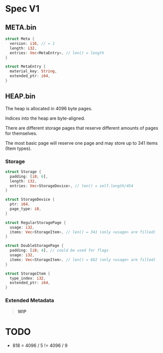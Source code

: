# Spec V1

## META.bin

```rs
struct Meta {
  version: i16, // = 1
  length: i32,
  entries: Vec<MetaEntry>, // len() = length
}

struct MetaEntry {
  material_key: String,
  extended_ptr: i64,
}
```

## HEAP.bin

The heap is allocated in 4096 byte pages.

Indices into the heap are byte-aligned.

There are different storage pages that reserve different amounts of pages for themselves.

The most basic page will reserve one page and may store up to 341 items (Item types).

### Storage

```rs
struct Storage {
  padding: [i8; 6],
  length: i32,
  entries: Vec<StorageDevice>, // len() = self.length/454
}

struct StorageDevice {
  ptr: i64,
  page_type: i8,
}

struct RegularStoragePage {
  usage: i32,
  items: Vec<StorageItem>, // len() = 341 (only <usage> are filled)
}

struct DoubleStoragePage {
  padding: [i8; 4], // could be used for flags
  usage: i32,
  items: Vec<StorageItem>, // len() = 682 (only <usage> are filled)
}

struct StorageItem {
  type_index: i32,
  extended_ptr: i64,
}
```

### Extended Metadata

> **WIP**

# TODO
* 818 = 4096 / 5 != 4096 / 9
